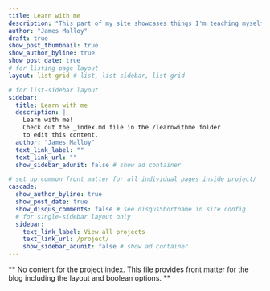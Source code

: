 ```yaml
---
title: Learn with me
description: "This part of my site showcases things I'm teaching myself. Nothing here is directly related to classwork, but there'll be some overlap. "
author: "James Malloy"
draft: true
show_post_thumbnail: true
show_author_byline: true
show_post_date: true
# for listing page layout
layout: list-grid # list, list-sidebar, list-grid

# for list-sidebar layout
sidebar: 
  title: Learn with me
  description: |
    Learn with me!
    Check out the _index.md file in the /learnwithme folder 
    to edit this content.
  author: "James Malloy"
  text_link_label: ""
  text_link_url: ""
  show_sidebar_adunit: false # show ad container

# set up common front matter for all individual pages inside project/
cascade:    
  show_author_byline: true
  show_post_date: true
  show_disqus_comments: false # see disqusShortname in site config
  # for single-sidebar layout only
  sidebar:
    text_link_label: View all projects
    text_link_url: /project/
    show_sidebar_adunit: false # show ad container
---
```


** No content for the project index. This file provides front matter for the blog including the layout and boolean options. **
